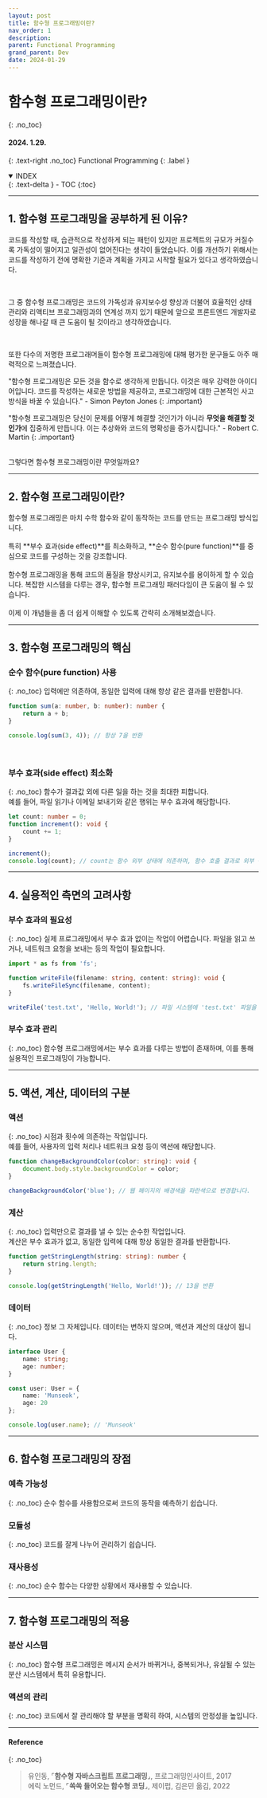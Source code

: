 ```yaml
---
layout: post
title: 함수형 프로그래밍이란?
nav_order: 1
description: 
parent: Functional Programming
grand_parent: Dev
date: 2024-01-29
---
```

# 함수형 프로그래밍이란?
{: .no_toc}
#### 2024. 1.29.
{: .text-right .no_toc}
Functional Programming
{: .label }

<details open markdown="block">
  <summary>
    INDEX
  </summary>
  {: .text-delta }
- TOC
{:toc}
</details>

---

## 1. 함수형 프로그래밍을 공부하게 된 이유?
코드를 작성할 때, 습관적으로 작성하게 되는 패턴이 있지만 프로젝트의 규모가 커질수록 가독성이 떨어지고 일관성이 없어진다는 생각이 들었습니다. 이를 개선하기 위해서는 코드를 작성하기 전에 명확한 기준과 계획을 가지고 시작할 필요가 있다고 생각하였습니다.

<br/>

그 중 함수형 프로그래밍은 코드의 가독성과 유지보수성 향상과 더불어 효율적인 상태 관리와 리액티브 프로그래밍과의 연계성 까지 있기 때문에 앞으로 프론트엔드 개발자로 성장을 해나갈 때 큰 도움이 될 것이라고 생각하였습니다.

<br/>

또한 다수의 저명한 프로그래머들이 함수형 프로그래밍에 대해 평가한 문구들도 아주 매력적으로 느껴졌습니다.

"함수형 프로그래밍은 모든 것을 함수로 생각하게 만듭니다. 이것은 매우 강력한 아이디어입니다. 코드를 작성하는 새로운 방법을 제공하고, 프로그래밍에 대한 근본적인 사고방식을 바꿀 수 있습니다." - Simon Peyton Jones
{: .important}
<br/>

"함수형 프로그래밍은 당신이 문제를 어떻게 해결할 것인가가 아니라 **무엇을 해결할 것인가**에 집중하게 만듭니다. 이는 추상화와 코드의 명확성을 증가시킵니다." - Robert C. Martin
{: .important}

<br/>
그렇다면 함수형 프로그래밍이란 무엇일까요?

---

## 2. 함수형 프로그래밍이란?
함수형 프로그래밍은 마치 수학 함수와 같이 동작하는 코드를 만드는 프로그래밍 방식입니다.  
<br/>
특히 **부수 효과(side effect)**를 최소화하고, **순수 함수(pure function)**를 중심으로 코드를 구성하는 것을 강조합니다.  
<br/>
함수형 프로그래밍을 통해 코드의 품질을 향상시키고, 유지보수를 용이하게 할 수 있습니다. 복잡한 시스템을 다루는 경우, 함수형 프로그래밍 패러다임이 큰 도움이 될 수 있습니다.  
<br/>
이제 이 개념들을 좀 더 쉽게 이해할 수 있도록 간략히 소개해보겠습니다.

---

## 3. 함수형 프로그래밍의 핵심
### 순수 함수(pure function) 사용
{: .no_toc}
입력에만 의존하여, 동일한 입력에 대해 항상 같은 결과를 반환합니다.
```ts
function sum(a: number, b: number): number {
    return a + b;
}

console.log(sum(3, 4)); // 항상 7을 반환
```
<br/>

### 부수 효과(side effect) 최소화
{: .no_toc}
함수가 결과값 외에 다른 일을 하는 것을 최대한 피합니다.  
예를 들어, 파일 읽기나 이메일 보내기와 같은 행위는 부수 효과에 해당합니다.
```ts
let count: number = 0;
function increment(): void {
    count += 1;
}

increment();
console.log(count); // count는 함수 외부 상태에 의존하며, 함수 호출 결과로 외부 상태가 변경됩니다.
```

---

## 4. 실용적인 측면의 고려사항
### 부수 효과의 필요성
{: .no_toc}
실제 프로그래밍에서 부수 효과 없이는 작업이 어렵습니다. 파일을 읽고 쓰거나, 네트워크 요청을 보내는 등의 작업이 필요합니다.
```ts
import * as fs from 'fs';

function writeFile(filename: string, content: string): void {
    fs.writeFileSync(filename, content);
}

writeFile('test.txt', 'Hello, World!'); // 파일 시스템에 'test.txt' 파일을 생성하며 내용을 씁니다.
```
### 부수 효과 관리
{: .no_toc}
함수형 프로그래밍에서는 부수 효과를 다루는 방법이 존재하며, 이를 통해 실용적인 프로그래밍이 가능합니다.

---

## 5. 액션, 계산, 데이터의 구분
### 액션
{: .no_toc}
시점과 횟수에 의존하는 작업입니다.  
예를 들어, 사용자의 입력 처리나 네트워크 요청 등이 액션에 해당합니다.  
```ts
function changeBackgroundColor(color: string): void {
    document.body.style.backgroundColor = color;
}

changeBackgroundColor('blue'); // 웹 페이지의 배경색을 파란색으로 변경합니다.
```
### 계산
{: .no_toc}
입력만으로 결과를 낼 수 있는 순수한 작업입니다.  
계산은 부수 효과가 없고, 동일한 입력에 대해 항상 동일한 결과를 반환합니다.  
```ts
function getStringLength(string: string): number {
    return string.length;
}

console.log(getStringLength('Hello, World!')); // 13을 반환
```
### 데이터
{: .no_toc}
정보 그 자체입니다. 데이터는 변하지 않으며, 액션과 계산의 대상이 됩니다.
```ts
interface User {
    name: string;
    age: number;
}

const user: User = {
    name: 'Munseok',
    age: 20
};

console.log(user.name); // 'Munseok'
```
---

## 6. 함수형 프로그래밍의 장점
### 예측 가능성
{: .no_toc}
순수 함수를 사용함으로써 코드의 동작을 예측하기 쉽습니다.
### 모듈성
{: .no_toc}
코드를 잘게 나누어 관리하기 쉽습니다.
### 재사용성
{: .no_toc}
순수 함수는 다양한 상황에서 재사용할 수 있습니다.

---

## 7. 함수형 프로그래밍의 적용
### 분산 시스템
{: .no_toc}
함수형 프로그래밍은 메시지 순서가 바뀌거나, 중복되거나, 유실될 수 있는 분산 시스템에서 특히 유용합니다.  
### 액션의 관리
{: .no_toc}
코드에서 잘 관리해야 할 부분을 명확히 하여, 시스템의 안정성을 높입니다.


---

#### Reference
{: .no_toc}
>유인동, ⌜**함수형 자바스크립트 프로그래밍**⌟, 프로그래밍인사이트, 2017  
>에릭 노먼드, ⌜**쏙쏙 들어오는 함수형 코딩**⌟, 제이펍, 김은민 옮김, 2022  